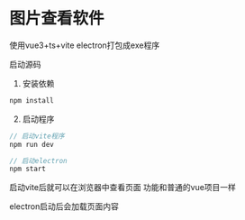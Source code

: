 # 图片查看软件

使用vue3+ts+vite   electron打包成exe程序

启动源码

1. 安装依赖
```typescript
npm install
```


2. 启动程序
```typescript
// 启动vite程序
npm run dev

// 启动electron
npm start
```

启动vite后就可以在浏览器中查看页面
功能和普通的vue项目一样

electron启动后会加载页面内容